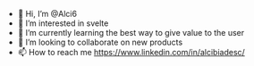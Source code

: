 - 👋 Hi, I’m @Alci6
- 👀 I’m interested in svelte
- 🌱 I’m currently learning the best way to give value to the user
- 💞️ I’m looking to collaborate on new products
- 📫 How to reach me https://www.linkedin.com/in/alcibiadesc/

<!---
Alci6/Alci6 is a ✨ special ✨ repository because its `README.md` (this file) appears on your GitHub profile.
You can click the Preview link to take a look at your changes.
--->
